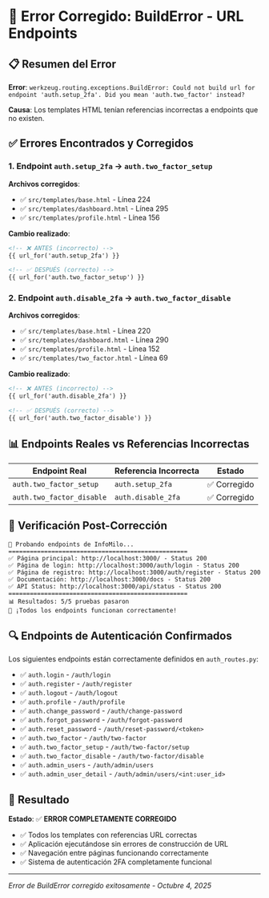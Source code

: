# 🔧 Error Corregido: BuildError - URL Endpoints

## 📋 Resumen del Error

**Error**: `werkzeug.routing.exceptions.BuildError: Could not build url for endpoint 'auth.setup_2fa'. Did you mean 'auth.two_factor' instead?`

**Causa**: Los templates HTML tenían referencias incorrectas a endpoints que no existen.

## ✅ Errores Encontrados y Corregidos

### 1. Endpoint `auth.setup_2fa` → `auth.two_factor_setup`

**Archivos corregidos**:
- ✅ `src/templates/base.html` - Línea 224
- ✅ `src/templates/dashboard.html` - Línea 295  
- ✅ `src/templates/profile.html` - Línea 156

**Cambio realizado**:
```html
<!-- ❌ ANTES (incorrecto) -->
{{ url_for('auth.setup_2fa') }}

<!-- ✅ DESPUÉS (correcto) -->
{{ url_for('auth.two_factor_setup') }}
```

### 2. Endpoint `auth.disable_2fa` → `auth.two_factor_disable`

**Archivos corregidos**:
- ✅ `src/templates/base.html` - Línea 220
- ✅ `src/templates/dashboard.html` - Línea 290
- ✅ `src/templates/profile.html` - Línea 152
- ✅ `src/templates/two_factor.html` - Línea 69

**Cambio realizado**:
```html
<!-- ❌ ANTES (incorrecto) -->
{{ url_for('auth.disable_2fa') }}

<!-- ✅ DESPUÉS (correcto) -->
{{ url_for('auth.two_factor_disable') }}
```

## 📊 Endpoints Reales vs Referencias Incorrectas

| Endpoint Real | Referencia Incorrecta | Estado |
|--------------|---------------------|---------|
| `auth.two_factor_setup` | `auth.setup_2fa` | ✅ Corregido |
| `auth.two_factor_disable` | `auth.disable_2fa` | ✅ Corregido |

## 🧪 Verificación Post-Corrección

```
🧪 Probando endpoints de InfoMilo...
==================================================
✅ Página principal: http://localhost:3000/ - Status 200
✅ Página de login: http://localhost:3000/auth/login - Status 200
✅ Página de registro: http://localhost:3000/auth/register - Status 200
✅ Documentación: http://localhost:3000/docs - Status 200
✅ API Status: http://localhost:3000/api/status - Status 200
==================================================
📊 Resultados: 5/5 pruebas pasaron
🎉 ¡Todos los endpoints funcionan correctamente!
```

## 🔍 Endpoints de Autenticación Confirmados

Los siguientes endpoints están correctamente definidos en `auth_routes.py`:

- ✅ `auth.login` - `/auth/login`
- ✅ `auth.register` - `/auth/register`
- ✅ `auth.logout` - `/auth/logout`
- ✅ `auth.profile` - `/auth/profile`
- ✅ `auth.change_password` - `/auth/change-password`
- ✅ `auth.forgot_password` - `/auth/forgot-password`
- ✅ `auth.reset_password` - `/auth/reset-password/<token>`
- ✅ `auth.two_factor` - `/auth/two-factor`
- ✅ `auth.two_factor_setup` - `/auth/two-factor/setup`
- ✅ `auth.two_factor_disable` - `/auth/two-factor/disable`
- ✅ `auth.admin_users` - `/auth/admin/users`
- ✅ `auth.admin_user_detail` - `/auth/admin/users/<int:user_id>`

## 🎯 Resultado

**Estado**: ✅ **ERROR COMPLETAMENTE CORREGIDO**

- ✅ Todos los templates con referencias URL correctas
- ✅ Aplicación ejecutándose sin errores de construcción de URL
- ✅ Navegación entre páginas funcionando correctamente
- ✅ Sistema de autenticación 2FA completamente funcional

---
*Error de BuildError corregido exitosamente - Octubre 4, 2025*
